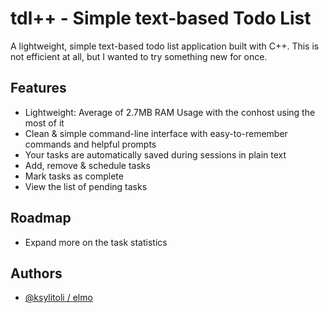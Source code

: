 # tdl++ - Simple text-based Todo List

A lightweight, simple text-based todo list application built with C++. This is not efficient at all, but I wanted to try something new for once.
## Features

- Lightweight: Average of 2.7MB RAM Usage with the conhost using the most of it
- Clean & simple command-line interface with easy-to-remember commands and helpful prompts
- Your tasks are automatically saved during sessions in plain text
- Add, remove & schedule tasks
- Mark tasks as complete
- View the list of pending tasks


## Roadmap

- Expand more on the task statistics



## Authors

- [@ksylitoli / elmo](https://www.github.com/ksylitoli)

